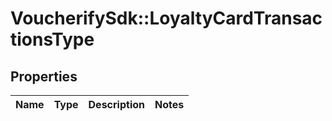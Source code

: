 # VoucherifySdk::LoyaltyCardTransactionsType

## Properties

| Name | Type | Description | Notes |
| ---- | ---- | ----------- | ----- |


